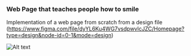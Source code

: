 ### Web Page that teaches people how to smile
Implementation of a web page from scratch from a design file
(https://www.figma.com/file/dyYL6Ku4WG7vsdpwvlcJZC/Homepage?type=design&node-id=0-1&mode=design)

![Alt text](image.png)